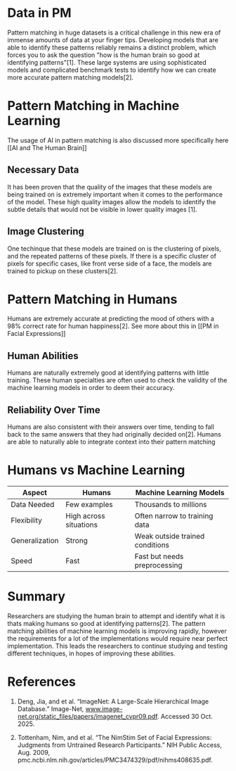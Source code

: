 # Data in PM

Pattern matching in huge datasets is a critical challenge in this new era of immense amounts of data at your finger tips.  Developing models that are able to identify these patterns reliably remains a distinct problem, which forces you to ask the question "how is the human brain so good at identifying patterns"[1].  These large systems are using sophisticated models and complicated benchmark tests to identify how we can create more accurate pattern matching models[2].  


# Pattern Matching in Machine Learning

The usage of AI in pattern matching is also discussed more specifically here [[AI and The Human Brain]]
## Necessary Data
It has been proven that the quality of the images that these models are being trained on is extremely important when it comes to the performance of the model.  These high quality images allow the models to identify the subtle details that would not be visible in lower quality images [1]. 

## Image Clustering
One techinque that these models are trained on is the clustering of pixels, and the repeated patterns of these pixels.  If there is a specific cluster of pixels for specific cases, like front verse side of a face, the models are trained to pickup on these clusters[2].

# Pattern Matching in Humans

Humans are extremely accurate at predicting the mood of others with a 98% correct rate for human happiness[2].  See more about this in [[PM in Facial Expressions]]

## Human Abilities

Humans are naturally extremely good at identifying patterns with little training.  These human specialties are often used to check the validity of the machine learning models in order to deem their accuracy.  

## Reliability Over Time

Humans are also consistent with their answers over time, tending to fall back to the same answers that they had originally decided on[2]. Humans are able to naturally able to integrate context into their pattern matching 

# Humans vs Machine Learning

| Aspect         | Humans                 | Machine Learning Models         |
| -------------- | ---------------------- | ------------------------------- |
| Data Needed    | Few examples           | Thousands to millions           |
| Flexibility    | High across situations | Often narrow to training data   |
| Generalization | Strong                 | Weak outside trained conditions |
| Speed          | Fast                   | Fast but needs preprocessing    |


# Summary
Researchers are studying the human brain to attempt and identify what it is thats making humans so good at identifying patterns[2].  The pattern matching abilities of machine learning models is improving rapidly, however the requirements for a lot of the implementations would require near perfect implementation.  This leads the researchers to continue studying and testing different techniques, in hopes of improving these abilities.  



# References
1. Deng, Jia, and et al. “ImageNet: A Large-Scale Hierarchical Image Database.” Image-Net, www.image-net.org/static_files/papers/imagenet_cvpr09.pdf. Accessed 30 Oct. 2025. 

2. Tottenham, Nim, and et al. “The NimStim Set of Facial Expressions: Judgments from Untrained Research Participants.” NIH Public Access, Aug. 2009, pmc.ncbi.nlm.nih.gov/articles/PMC3474329/pdf/nihms408635.pdf. 